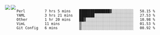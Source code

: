 <a href="https://github.com/anuraghazra/github-readme-stats">
  <img align="left" src="https://github-readme-stats.vercel.app/api?username=kfly8&count_private=true&show_icons=true&theme=calm" />
</a>
<a href="https://github.com/anuraghazra/github-readme-stats">
  <img align="left" src="https://github-readme-stats.vercel.app/api/top-langs/?username=kfly8&theme=calm&hide=HTML&exclude_repo=is3q-cr" />
</a>

<!--START_SECTION:waka-->
```text
Perl         7 hrs 5 mins    ██████████████▓░░░░░░░░░░   58.15 % 
YAML         3 hrs 21 mins   ███████░░░░░░░░░░░░░░░░░░   27.53 % 
Other        1 hr 20 mins    ██▓░░░░░░░░░░░░░░░░░░░░░░   10.98 % 
VimL         11 mins         ▒░░░░░░░░░░░░░░░░░░░░░░░░   01.53 % 
Git Config   6 mins          ▒░░░░░░░░░░░░░░░░░░░░░░░░   00.92 % 
```
<!--END_SECTION:waka-->
